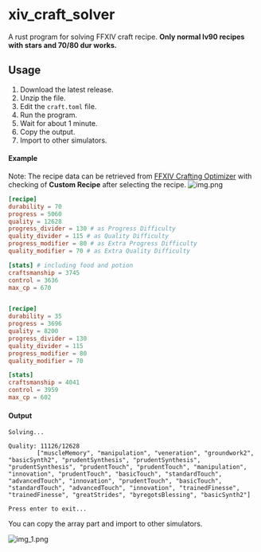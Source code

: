 # xiv_craft_solver
A rust program for solving FFXIV craft recipe. **Only normal lv90 recipes with stars and 70/80 dur works.**

## Usage
1. Download the latest release.
2. Unzip the file.
3. Edit the `craft.toml` file.
4. Run the program.
5. Wait for about 1 minute.
6. Copy the output.
7. Import to other simulators.

#### Example
Note: The recipe data can be retrieved from [FFXIV Crafting Optimizer](https://yyyy.games/crafter/#/simulator)
with checking of **Custom Recipe** after selecting the recipe.
![img.png](img.png)
```toml
[recipe]
durability = 70
progress = 5060
quality = 12628
progress_divider = 130 # as Progress Difficulty
quality_divider = 115 # as Quality Difficulty
progress_modifier = 80 # as Extra Progress Difficulty
quality_modifier = 70 # as Extra Quality Difficulty

[stats] # including food and potion
craftsmanship = 3745
control = 3636
max_cp = 670


[recipe]
durability = 35
progress = 3696
quality = 8200
progress_divider = 130
quality_divider = 115
progress_modifier = 80
quality_modifier = 70

[stats]
craftsmanship = 4041
control = 3959
max_cp = 602
```

#### Output
```
Solving...

Quality: 11126/12628
        ["muscleMemory", "manipulation", "veneration", "groundwork2", "basicSynth2", "prudentSynthesis", "prudentSynthesis", "prudentSynthesis", "prudentTouch", "prudentTouch", "manipulation", "innovation", "prudentTouch", "basicTouch", "standardTouch", "advancedTouch", "innovation", "prudentTouch", "basicTouch", "standardTouch", "advancedTouch", "innovation", "trainedFinesse", "trainedFinesse", "greatStrides", "byregotsBlessing", "basicSynth2"]

Press enter to exit...
```

You can copy the array part and import to other simulators.

![img_1.png](img_1.png)